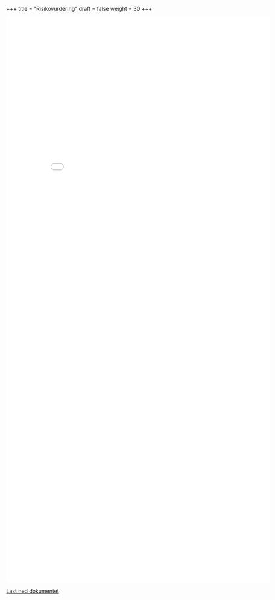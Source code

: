 +++
title = "Risikovurdering"
draft = false
weight = 30
+++

<iframe src="risikovurdering/risikovurdering-web.htm" width="700" height="1500" allowfullscreen frameborder="0" style="border:0"></iframe>

<a href="risikovurdering/risikovurdering.docx">Last ned dokumentet</a>